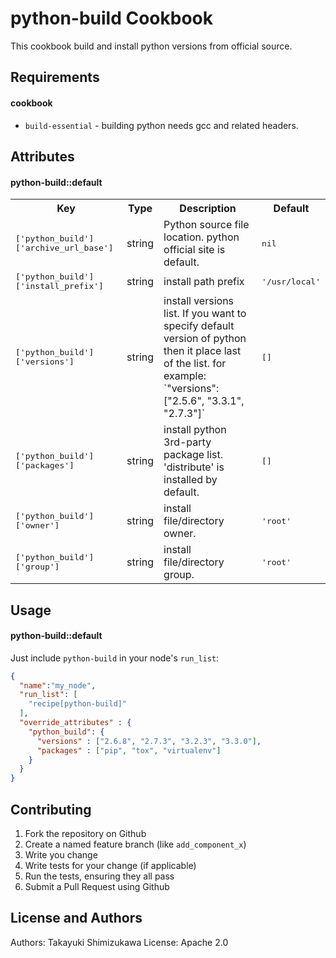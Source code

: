python-build Cookbook
======================

This cookbook build and install python versions from official source.

Requirements
------------

#### cookbook
- `build-essential` - building python needs gcc and related headers.

Attributes
----------

#### python-build::default
<table>
  <tr>
    <th>Key</th>
    <th>Type</th>
    <th>Description</th>
    <th>Default</th>
  </tr>
  <tr>
    <td><tt>['python_build']['archive_url_base']</tt></td>
    <td>string</td>
    <td>Python source file location. python official site is default.</td>
    <td><tt>nil</tt></td>
  </tr>
  <tr>
    <td><tt>['python_build']['install_prefix']</tt></td>
    <td>string</td>
    <td>install path prefix</td>
    <td><tt>'/usr/local'</tt></td>
  </tr>
  <tr>
    <td><tt>['python_build']['versions']</tt></td>
    <td>string</td>
    <td>install versions list. If you want to specify default version of python then it place last of the list. for example: `"versions": ["2.5.6", "3.3.1", "2.7.3"]`</td>
    <td><tt>[]</tt></td>
  </tr>
  <tr>
    <td><tt>['python_build']['packages']</tt></td>
    <td>string</td>
    <td>install python 3rd-party package list. 'distribute' is installed by default.</td>
    <td><tt>[]</tt></td>
  </tr>
  <tr>
    <td><tt>['python_build']['owner']</tt></td>
    <td>string</td>
    <td>install file/directory owner.</td>
    <td><tt>'root'</tt></td>
  </tr>
  <tr>
    <td><tt>['python_build']['group']</tt></td>
    <td>string</td>
    <td>install file/directory group.</td>
    <td><tt>'root'</tt></td>
  </tr>
</table>

Usage
-----
#### python-build::default

Just include `python-build` in your node's `run_list`:

```json
{
  "name":"my_node",
  "run_list": [
    "recipe[python-build]"
  ],
  "override_attributes" : {
    "python_build": {
      "versions" : ["2.6.8", "2.7.3", "3.2.3", "3.3.0"],
      "packages" : ["pip", "tox", "virtualenv"]
    }
  }
}
```

Contributing
------------

1. Fork the repository on Github
2. Create a named feature branch (like `add_component_x`)
3. Write you change
4. Write tests for your change (if applicable)
5. Run the tests, ensuring they all pass
6. Submit a Pull Request using Github

License and Authors
-------------------
Authors: Takayuki Shimizukawa
License: Apache 2.0
